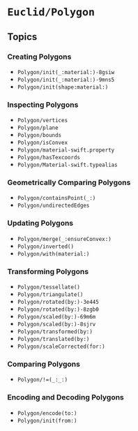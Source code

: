 # ``Euclid/Polygon``

## Topics

### Creating Polygons

- ``Polygon/init(_:material:)-8gsiw``
- ``Polygon/init(_:material:)-9mns5``
- ``Polygon/init(shape:material:)``

### Inspecting Polygons

- ``Polygon/vertices``
- ``Polygon/plane``
- ``Polygon/bounds``
- ``Polygon/isConvex``
- ``Polygon/material-swift.property``
- ``Polygon/hasTexcoords``
- ``Polygon/Material-swift.typealias``

### Geometrically Comparing Polygons

- ``Polygon/containsPoint(_:)``
- ``Polygon/undirectedEdges``

### Updating Polygons

- ``Polygon/merge(_:ensureConvex:)``
- ``Polygon/inverted()``
- ``Polygon/with(material:)``

### Transforming Polygons

- ``Polygon/tessellate()``
- ``Polygon/triangulate()``
- ``Polygon/rotated(by:)-3e445``
- ``Polygon/rotated(by:)-8zgb0``
- ``Polygon/scaled(by:)-69m6m``
- ``Polygon/scaled(by:)-8sjrv``
- ``Polygon/transformed(by:)``
- ``Polygon/translated(by:)``
- ``Polygon/scaleCorrected(for:)``

### Comparing Polygons

- ``Polygon/!=(_:_:)``

### Encoding and Decoding Polygons

- ``Polygon/encode(to:)``
- ``Polygon/init(from:)``

